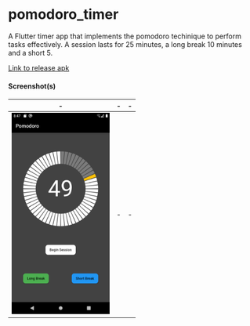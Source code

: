 # pomodoro_timer

A Flutter timer app that implements the pomodoro techinique to perform tasks effectively. A session lasts for 25 minutes, a long break 10 minutes and a short 5.

[Link to release apk](https://srv-file8.gofile.io/download/MPhryK/app-release.apk)

#### Screenshot(s)

| - | - | - |
|:---:|:---:|:---:|
|<img src="assets/pom.png" alt="drawing" width="200"/>| - | - |

